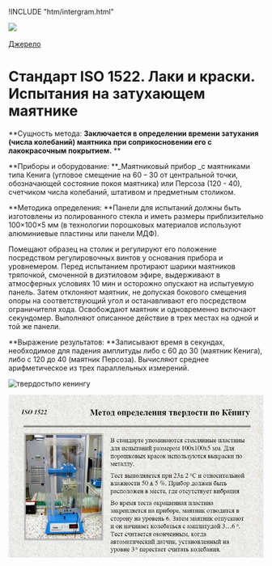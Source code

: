 
!INCLUDE "htm/intergram.html"

![](https://chart.googleapis.com/chart?chs=180x180&amp;cht=qr&amp;chl=https://pp.vokov.tk/%D0%B2%D0%B8%D0%B1%D1%96%D1%80_%D1%84%D0%B0%D1%80%D0%B1%D0%B8.html) 

[Джерело](http://vseokraskah.net/standart-iso-1522 "Permalink to Стандарт ISO 1522. Лаки и краски. Испытания на затухающем маятнике")

# Стандарт ISO 1522. Лаки и краски. Испытания на затухающем маятнике

**Сущность метода: **Заключается в определении времени затухания (числа колебаний) маятника при соприкосновении его с лакокрасочным покрытием.** **

**Приборы и оборудование: **_Маятниковый прибор _с маятниками типа Кенига (угловое смещение на 60 – 30 от центральной точки, обозначающей состояние покоя маятника) или Персоза (120 \- 40), счетчиком числа  колебаний, штативом и предметным столиком.

  
**Методика определения: **Панели для испытаний должны быть изготовлены из полированного стекла и иметь размеры приблизительно 100×100×5 мм (в технологии порошковых материалов используют алюминиевые пластины или панели МДФ).

Помещают образец на столик и регулируют его положение посредством регулировочных винтов у основания прибора и уровнемером. Перед испытанием протирают шарики маятников тряпочкой, смоченной в диэтиловом эфире, выдерживают в атмосферных условиях 10 мин и осторожно опускают на испытуемую панель. Затем отклоняют маятник, не допуская бокового смещения опоры на соответствующий угол и останавливают его посредством ограничителя хода. Освобождают маятник и одновременно включают секундомер. Выполняют описанное действие в трех местах на одной и той же панели.

**Выражение результатов: **Записывают время в секундах, необходимое для падения амплитуды либо с 60 до 30 (маятник Кенига), либо с 120 до 40 (маятник Персоза). Вычисляют среднее арифметическое из трех параллельных измерений.

![][1]

[1]: http://vseokraskah.net/wp-content/uploads/2011/09/твердостьпо-кенингу.jpg "твердостьпо кенингу"
![caption](/img/-8436939.jpg)
  